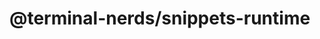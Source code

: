 # @terminal-nerds/snippets-runtime<!-- markdownlint-disable line-length list-marker-space no-duplicate-header ul-style ul-indent no-bare-urls -->
